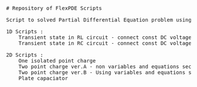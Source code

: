 <pre>
# Repository of FlexPDE Scripts

Script to solved Partial Differential Equation problem using FlexPDE.

1D Scripts :
	Transient state in RL circuit - connect const DC voltage, and after disconnect.
	Transient state in RC circuit - connect const DC voltage, and after disconnect.

2D Scripts :
	One isolated point charge
	Two point charge ver.A - non variables and equations section
	Two point charge ver.B - Using variables and equations section, and boundary condition value
	Plate capaciator
</pre>